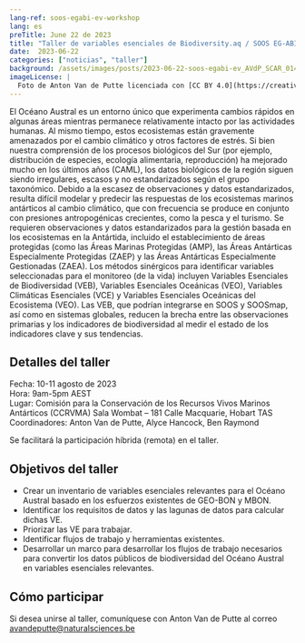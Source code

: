 ```yaml
---
lang-ref: soos-egabi-ev-workshop
lang: es
preTitle: June 22 de 2023
title: "Taller de variables esenciales de Biodiversity.aq / SOOS EG-ABI"
date:  2023-06-22
categories: ["noticias", "taller"]
background: /assets/images/posts/2023-06-22-soos-egabi-ev_AVdP_SCAR_0149.jpg
imageLicense: |
  Foto de Anton Van de Putte licenciada con [CC BY 4.0](https://creativecommons.org/licenses/by/4.0/)
---
```


El Océano Austral es un entorno único que experimenta cambios rápidos en algunas áreas mientras permanece relativamente intacto por las actividades humanas. Al mismo tiempo, estos ecosistemas están gravemente amenazados por el cambio climático y otros factores de estrés. Si bien nuestra comprensión de los procesos biológicos del Sur (por ejemplo, distribución de especies, ecología alimentaria, reproducción) ha mejorado mucho en los últimos años (CAML), los datos biológicos de la región siguen siendo irregulares, escasos y no estandarizados según el grupo taxonómico. Debido a la escasez de observaciones y datos estandarizados, resulta difícil modelar y predecir las respuestas de los ecosistemas marinos antárticos al cambio climático, que con frecuencia se produce en conjunto con presiones antropogénicas crecientes, como la pesca y el turismo. Se requieren observaciones y datos estandarizados para la gestión basada en los ecosistemas en la Antártida, incluido el establecimiento de áreas protegidas (como las Áreas Marinas Protegidas (AMP), las Áreas Antárticas Especialmente Protegidas (ZAEP) y las Áreas Antárticas Especialmente Gestionadas (ZAEA). Los métodos sinérgicos para identificar variables seleccionadas para el monitoreo (de la vida) incluyen Variables Esenciales de Biodiversidad (VEB), Variables Esenciales Oceánicas (VEO), Variables Climáticas Esenciales (VCE) y Variables Esenciales Oceánicas del Ecosistema (VEO). Las VEB, que podrían integrarse en SOOS y SOOSmap, así como en sistemas globales, reducen la brecha entre las observaciones primarias y los indicadores de biodiversidad al medir el estado de los indicadores clave y sus tendencias.

## Detalles del taller

Fecha: 10-11 agosto de 2023 <br/>
Hora: 9am-5pm AEST <br/>
Lugar: Comisión para la Conservación de los Recursos Vivos Marinos Antárticos (CCRVMA) Sala Wombat – 181 Calle Macquarie, Hobart TAS<br/>
Coordinadores: Anton Van de Putte, Alyce Hancock, Ben Raymond <br/>

Se facilitará la participación híbrida (remota) en el taller.

## Objetivos del taller

- Crear un inventario de variables esenciales relevantes para el Océano Austral basado en los esfuerzos existentes de GEO-BON y MBON.
- Identificar los requisitos de datos y las lagunas de datos para calcular dichas VE.
- Priorizar las VE para trabajar.
- Identificar flujos de trabajo y herramientas existentes.
- Desarrollar un marco para desarrollar los flujos de trabajo necesarios para convertir los datos públicos de biodiversidad del Océano Austral en variables esenciales relevantes.

## Cómo participar

Si desea unirse al taller, comuníquese con Anton Van de Putte al correo avandeputte@naturalsciences.be
